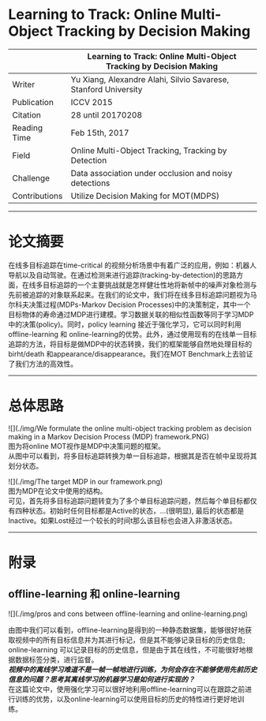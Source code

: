 # Learning to Track: Online Multi-Object Tracking by Decision Making
|               | Learning to Track: Online Multi-Object Tracking by Decision Making |
| ------------- | -------------            |
| Writer | Yu Xiang, Alexandre Alahi, Silvio Savarese, Stanford University |
| Publication | ICCV 2015 |
| Citation | 28 until 20170208   |
| Reading Time | Feb 15th, 2017       |
| Field | Online Multi-Object Tracking, Tracking by Detection |  
| Challenge | Data association under occlusion and noisy detections |
| Contributions | Utilize Decision Making for MOT(MDPS)|

-----------------------------
# 论文摘要
在线多目标追踪在time-critical 的视频分析场景中有着广泛的应用，例如：机器人导航以及自动驾驶。在通过检测来进行追踪(tracking-by-detection)的思路方面，在线多目标追踪的一个主要挑战就是怎样健壮性地将新帧中的噪声对象检测与先前被追踪的对象联系起来。在我们的论文中，我们将在线多目标追踪问题视为马尔科夫决策过程(MDPs-Markov Decision Processes)中的决策制定，其中一个目标物体的寿命通过MDP进行建模。学习数据关联的相似性函数等同于学习MDP中的决策(policy)。同时，policy learning 接近于强化学习，它可以同时利用offline-learning 和 online-learning的优势。此外，通过使用现有的在线单一目标追踪的方法，将目标是做MDP中的状态转换，我们的框架能够自然地处理目标的birht/death 和appearance/disappearance。我们在MOT Benchmark上去验证了我们方法的高效性。

-------------
# 总体思路
![](./img/We formulate the online multi-object tracking problem as decision making in a Markov Decision Process (MDP) framework.PNG)    
图为将online MOT视作是MDP中决策问题的框架。    
从图中可以看到，将多目标追踪转换为单一目标追踪，根据其是否在帧中呈现将其划分状态。

![](./img/The target MDP in our framework.png)    
图为MDP在论文中使用的结构。    
可见，首先将多目标追踪问题转变为了多个单目标追踪问题，然后每个单目标都仅有四种状态。初始时任何目标都是Active的状态，...(很明显), 最后的状态都是Inactive。如果Lost经过一个较长的时间t那么该目标也会进入非激活状态。

-----------
# 附录
## offline-learning 和 online-learning
![](./img/pros and cons between offline-learning and online-learning.png)    

由图中我们可以看到，offline-learning是得到的一种静态数据集，能够很好地获取视频中的所有目标信息并为其进行标记，但是其不能够记录目标的历史信息; online-learning 可以记录目标的历史信息，但是由于其在线性，不可能很好地根据数据标签分类，进行监督。    
***视频中的离线学习难道不是一帧一帧地进行训练，为何会存在不能够使用先前历史信息的问题？思考其离线学习的机器学习是如何进行实现的？***    
在这篇论文中，使用强化学习可以很好地利用offline-learning可以在跟踪之前进行训练的优势，以及online-learning可以使用目标的历史的特性进行更好地训练。

